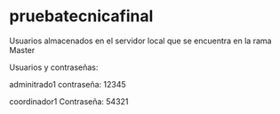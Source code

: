 # pruebatecnicafinal
Usuarios almacenados en el servidor local que se encuentra en la rama Master

Usuarios y contraseñas:

adminitrado1
contraseña: 12345

coordinador1
Contraseña: 54321
